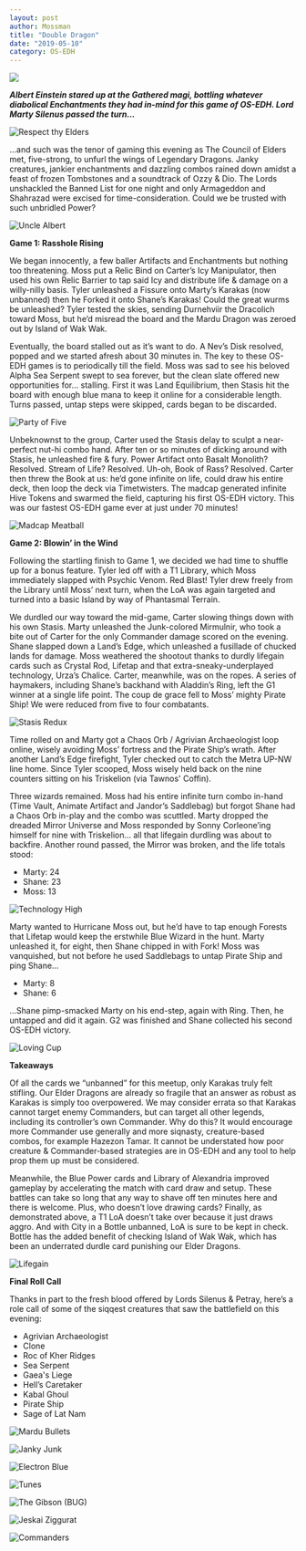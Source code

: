```yaml
---
layout: post
author: Mossman
title: "Double Dragon"
date: "2019-05-10"
category: OS-EDH
---
```


![](/assets/images/banners/presence-of-the-master.jpg)

**_Albert Einstein stared up at the Gathered magi, bottling whatever diabolical Enchantments they had in-mind for this game of OS-EDH. Lord Marty Silenus passed the turn..._**

![*Respect thy Elders*](/assets/images/2019/05/dragons-front.jpg)

...and such was the tenor of gaming this evening as The Council of Elders met, five-strong, to unfurl the wings of Legendary Dragons. Janky creatures, jankier enchantments and dazzling combos rained down amidst a feast of frozen Tombstones and a soundtrack of Ozzy & Dio. The Lords unshackled the Banned List for one night and only Armageddon and Shahrazad were excised for time-consideration. Could we be trusted with such unbridled Power?

![*Uncle Albert*](/assets/images/2019/05/charlie.jpg)

**Game 1: Rasshole Rising**

We began innocently, a few baller Artifacts and Enchantments but nothing too threatening. Moss put a Relic Bind on Carter’s Icy Manipulator, then used his own Relic Barrier to tap said Icy and distribute life & damage on a willy-nilly basis. Tyler unleashed a Fissure onto Marty’s Karakas (now unbanned) then he Forked it onto Shane’s Karakas! Could the great wurms be unleashed? Tyler tested the skies, sending Durnehviir the Dracolich toward Moss, but he’d misread the board and the Mardu Dragon was zeroed out by Island of Wak Wak.

Eventually, the board stalled out as it’s want to do. A Nev’s Disk resolved, popped and we started afresh about 30 minutes in. The key to these OS-EDH games is to periodically till the field. Moss was sad to see his beloved Alpha Sea Serpent swept to sea forever, but the clean slate offered new opportunities for… stalling. First it was Land Equilibrium, then Stasis hit the board with enough blue mana to keep it online for a considerable length. Turns passed, untap steps were skipped, cards began to be discarded.

![*Party of Five*](/assets/images/2019/05/G1-snapshot.jpg)

Unbeknownst to the group, Carter used the Stasis delay to sculpt a near-perfect nut-hi combo hand. After ten or so minutes of dicking around with Stasis, he unleashed fire & fury. Power Artifact onto Basalt Monolith? Resolved. Stream of Life? Resolved. Uh-oh, Book of Rass? Resolved. Carter then threw the Book at us: he’d gone infinite on life, could draw his entire deck, then loop the deck via Timetwisters. The madcap generated infinite Hive Tokens and swarmed the field, capturing his first OS-EDH victory. This was our fastest OS-EDH game ever at just under 70 minutes!

![*Madcap Meatball*](/assets/images/2019/05/carter.jpg)

**Game 2: Blowin’ in the Wind**

Following the startling finish to Game 1, we decided we had time to shuffle up for a bonus feature. Tyler led off with a T1 Library, which Moss immediately slapped with Psychic Venom. Red Blast! Tyler drew freely from the Library until Moss’ next turn, when the LoA was again targeted and turned into a basic Island by way of Phantasmal Terrain.

We durdled our way toward the mid-game, Carter slowing things down with his own Stasis. Marty unleashed the Junk-colored Mirmulnir, who took a bite out of Carter for the only Commander damage scored on the evening. Shane slapped down a Land’s Edge, which unleashed a fusillade of chucked lands for damage. Moss weathered the shootout thanks to durdly lifegain cards such as Crystal Rod, Lifetap and that extra-sneaky-underplayed technology, Urza’s Chalice. Carter, meanwhile, was on the ropes. A series of haymakers, including Shane’s backhand with Aladdin’s Ring, left the G1 winner at a single life point. The coup de grace fell to Moss’ mighty Pirate Ship! We were reduced from five to four combatants.

![*Stasis Redux*](/assets/images/2019/05/G2-snapshot.jpg)

Time rolled on and Marty got a Chaos Orb / Agrivian Archaeologist loop online, wisely avoiding Moss’ fortress and the Pirate Ship’s wrath. After another Land’s Edge firefight, Tyler checked out to catch the Metra UP-NW line home. Since Tyler scooped, Moss wisely held back on the nine counters sitting on his Triskelion (via Tawnos' Coffin).

Three wizards remained. Moss had his entire infinite turn combo in-hand (Time Vault, Animate Artifact and Jandor’s Saddlebag) but forgot Shane had a Chaos Orb in-play and the combo was scuttled. Marty dropped the dreaded Mirror Universe and Moss responded by Sonny Corleone’ing himself for nine with Triskelion… all that lifegain durdling was about to backfire. Another round passed, the Mirror was broken, and the life totals stood:

- Marty: 24
- Shane: 23
- Moss: 13

![*Technology High*](/assets/images/2019/05/tyler-1.jpg)

Marty wanted to Hurricane Moss out, but he’d have to tap enough Forests that Lifetap would keep the erstwhile Blue Wizard in the hunt. Marty unleashed it, for eight, then Shane chipped in with Fork! Moss was vanquished, but not before he used Saddlebags to untap Pirate Ship and ping Shane…

- Marty: 8
- Shane: 6

...Shane pimp-smacked Marty on his end-step, again with Ring. Then, he untapped and did it again. G2 was finished and Shane collected his second OS-EDH victory.

![*Loving Cup*](/assets/images/2019/05/shane.jpg)

**Takeaways**

Of all the cards we “unbanned” for this meetup, only Karakas truly felt stifling. Our Elder Dragons are already so fragile that an answer as robust as Karakas is simply too overpowered. We may consider errata so that Karakas cannot target enemy Commanders, but can target all other legends, including its controller’s own Commander. Why do this? It would encourage more Commander use generally and more siqnasty, creature-based combos, for example Hazezon Tamar. It cannot be understated how poor creature & Commander-based strategies are in OS-EDH and any tool to help prop them up must be considered.

Meanwhile, the Blue Power cards and Library of Alexandria improved gameplay by accelerating the match with card draw and setup. These battles can take so long that any way to shave off ten minutes here and there is welcome. Plus, who doesn’t love drawing cards? Finally, as demonstrated above, a T1 LoA doesn’t take over because it just draws aggro. And with City in a Bottle unbanned, LoA is sure to be kept in check. Bottle has the added benefit of checking Island of Wak Wak, which has been an underrated durdle card punishing our Elder Dragons.

![*Lifegain*](/assets/images/2019/05/moss.jpg)

**Final Roll Call**

Thanks in part to the fresh blood offered by Lords Silenus & Petray, here’s a role call of some of the siqqest creatures that saw the battlefield on this evening:

- Agrivian Archaeologist
- Clone
- Roc of Kher Ridges
- Sea Serpent
- Gaea's Liege
- Hell’s Caretaker
- Kabal Ghoul
- Pirate Ship
- Sage of Lat Nam

![*Mardu Bullets*](/assets/images/2019/05/tyler-deck.jpg)

![*Janky Junk*](/assets/images/2019/05/charlie-deck.jpg)

![*Electron Blue*](/assets/images/2019/05/image0.jpg)

![*Tunes*](/assets/images/2019/05/0.jpg)

![*The Gibson (BUG)*](/assets/images/2019/05/IMG-1009.jpg)

![*Jeskai Ziggurat*](/assets/images/2019/05/shane-brew.jpg)

![*Commanders*](/assets/images/2019/05/341E0EB0-5BE8-4DBD-82D6-F0EFC3D6E6D0.jpeg)
